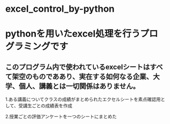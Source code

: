 # excel_control_by-python
<h1>pythonを用いたexcel処理を行うプログラミングです</h1>
<h2>このプログラム内で使われているexcelシートはすべて架空のものでああり、実在する如何なる企業、大学、個人、講義とは一切関係はありません。</h2>
<p>1.ある講義についてクラスの成績がまとめられたエクセルシートを素点確認用として、受講生ごとの成績表を作成</p>
<p>2.授業ごとの評価アンケートを一つのシートにまとめた</p>
